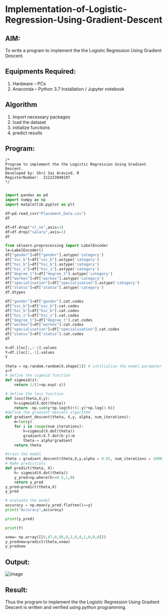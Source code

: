 # Implementation-of-Logistic-Regression-Using-Gradient-Descent

## AIM:
To write a program to implement the the Logistic Regression Using Gradient Descent.

## Equipments Required:
1. Hardware – PCs
2. Anaconda – Python 3.7 Installation / Jupyter notebook

## Algorithm
1. Import necessary packages
2. load the dataset
3. initialize functions
4. predict results

## Program:
```
/*
Program to implement the the Logistic Regression Using Gradient Descent.
Developed by: Shri Sai Aravind. R
RegisterNumber:  212223040197
*/
```
```py

import pandas as pd
import numpy as np
import matplotlib.pyplot as plt

df=pd.read_csv("Placement_Data.csv")
df

df=df.drop("sl_no",axis=1)
df=df.drop("salary",axis=1)
df

from sklearn.preprocessing import LabelEncoder
le=LabelEncoder()
df["gender"]=df["gender"].astype('category')
df["ssc_b"]=df["ssc_b"].astype('category')
df["hsc_b"]=df["hsc_b"].astype('category')
df["hsc_s"]=df["hsc_s"].astype('category')
df["degree_t"]=df["degree_t"].astype('category')
df["workex"]=df["workex"].astype('category')
df["specialisation"]=df["specialisation"].astype('category')
df["status"]=df["status"].astype('category')
df.dtypes

df["gender"]=df["gender"].cat.codes
df["ssc_b"]=df["ssc_b"].cat.codes
df["hsc_b"]=df["hsc_b"].cat.codes
df["hsc_s"]=df["hsc_s"].cat.codes
df["degree_t"]=df["degree_t"].cat.codes
df["workex"]=df["workex"].cat.codes
df["specialisation"]=df["specialisation"].cat.codes
df["status"]=df["status"].cat.codes
df

X=df.iloc[:,:-1].values
Y=df.iloc[:,-1].values
Y

theta = np.random.random(X.shape[1]) # intitialise the model parameter
y=Y
# define the sigmoid function
def sigmoid(z):
    return 1/(1+np.exp(-z))

# define the loss function
def loss(theta,X,y):
    h=sigmoid(X.dot(theta))
    return -np.sum(y*np.log(h)+(1-y)*np.log(1-h))
#define the gradient descent algorithm
def gradient_descent(theta, X,y, alpha, num_iterations):
    m=len(y)
    for i in range(num_iterations):
        h=sigmoid(X.dot(theta))
        gradient=X.T.dot(h-y)/m
        theta-= alpha*gradient
    return theta

#train the model
theta = gradient_descent(theta,X,y,alpha = 0.01, num_iterations = 1000)
# Make predictions
def predict(theta, X):
    h= sigmoid(X.dot(theta))
    y_pred=np.where(h>=0.5,1,0)
    return y_pred
y_pred=predict(theta,X)
y_pred

# evaluate the model
accuracy = np.mean(y_pred.flatten()==y)
print("Accuracy",accuracy)

print(y_pred)

print(Y)

xnew= np.array([[0,87,0,95,0,2,0,0,1,0,0,0]])
y_prednew=predict(theta,xnew)
y_prednew
```

## Output:
![image](https://github.com/user-attachments/assets/4be73793-d89d-4983-aa88-68893e5dd7ae)



## Result:
Thus the program to implement the the Logistic Regression Using Gradient Descent is written and verified using python programming.

